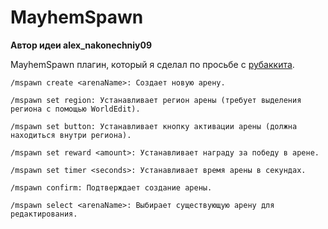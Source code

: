 # MayhemSpawn

**Автор идеи alex_nakonechniy09**

MayhemSpawn плагин, который я сделал по просьбе с [рубаккита](https://rubukkit.org/threads/nebolshaja-mini-igra-na-celyj-spavn-mayhemspawn-1-8-1-20-x.191996/).

```
/mspawn create <arenaName>: Создает новую арену.

/mspawn set region: Устанавливает регион арены (требует выделения региона с помощью WorldEdit).

/mspawn set button: Устанавливает кнопку активации арены (должна находиться внутри региона).

/mspawn set reward <amount>: Устанавливает награду за победу в арене.

/mspawn set timer <seconds>: Устанавливает время арены в секундах.

/mspawn confirm: Подтверждает создание арены.

/mspawn select <arenaName>: Выбирает существующую арену для редактирования.
```
